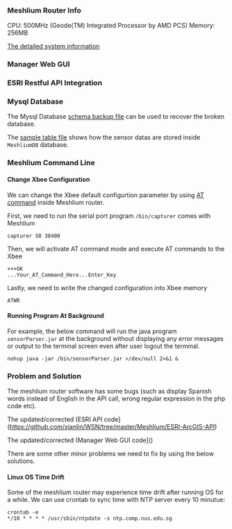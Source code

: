 ### Meshlium Router Info

CPU: 500MHz (Geode(TM) Integrated Processor by AMD PCS)
Memory: 256MB

[The detailed system information](https://github.com/xianlin/WSN/blob/master/Meshlium/meshlium_system_info)

### Manager Web GUI

### ESRI Restful API Integration

### Mysql Database
The Mysql Database [schema backup file](https://github.com/xianlin/WSN/blob/master/Meshlium/MeshliumDB_3.1.3.sql) can be used to recover the broken database.

The [sample table file](https://github.com/xianlin/WSN/blob/master/Meshlium/MeshliumDB_table_sample) shows how the sensor datas are stored inside `MeshliumDB` database.


### Meshlium Command Line

#### Change Xbee Configuration

We can change the Xbee default configurtion parameter by using [AT command](http://www.digi.com/support/kbase/kbaseresultdetl?id=2205) inside Meshlium router.

First, we need to run the serial port program `/bin/capturer` comes with Meshlium
     
    capturer S0 38400

Then, we will activate AT command mode and execute AT commands to the Xbee
  
    +++OK
    ...Your_AT_Command_Here...Enter_Key

Lastly, we need to write the changed configuration into Xbee memory

    ATWR

#### Running Program At Background

For example, the below command will run the java program `sensorParser.jar` at the background without displaying any error messages or output to the terminal screen even after user logout the terminal.

    nohup java -jar /bin/sensorParser.jar >/dev/null 2>&1 &

### Problem and Solution

The meshlium router software has some bugs (such as display Spanish words instead of English in the API call, wrong regular expression in the php code etc). 

The updated/corrected (ESRI API code](https://github.com/xianlin/WSN/tree/master/Meshlium/ESRI-ArcGIS-API)

The updated/corrected (Manager Web GUI code]()


There are some other minor problems we need to fix by using the below solutions.


#### Linux OS Time Drift

Some of the meshlium router may experience time drift after running OS for a while. We can use crontab to sync time with NTP server every 10 minutue:

    crontab -e
    */10 * * * * /usr/sbin/ntpdate -s ntp.comp.nus.edu.sg






